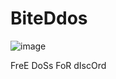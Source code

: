 # BiteDdos


![image](https://user-images.githubusercontent.com/113308968/189545656-043be7f2-5375-43e5-89d0-67a2550a9916.png)


FreE DoSs FoR dIscOrd 
